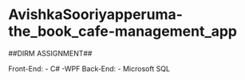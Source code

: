 # AvishkaSooriyapperuma-the_book_cafe-management_app

##DIRM ASSIGNMENT##

Front-End: - C# -WPF
Back-End: - Microsoft SQL
